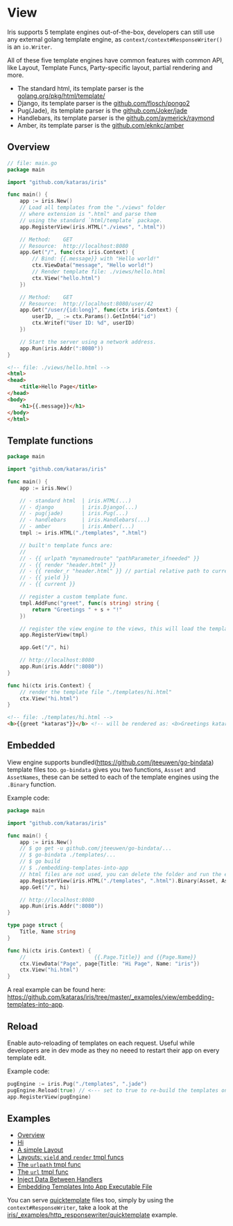 # View

Iris supports 5 template engines out-of-the-box, developers can still use any external golang template engine,
as `context/context#ResponseWriter()` is an `io.Writer`.

All of these five template engines have common features with common API,
like Layout, Template Funcs, Party-specific layout, partial rendering and more.

- The standard html, its template parser is the [golang.org/pkg/html/template/](https://golang.org/pkg/html/template/)
- Django, its template parser is the [github.com/flosch/pongo2](https://github.com/flosch/pongo2)
- Pug(Jade), its template parser is the [github.com/Joker/jade](https://github.com/Joker/jade)
- Handlebars, its template parser is the [github.com/aymerick/raymond](https://github.com/aymerick/raymond)
- Amber, its template parser is the [github.com/eknkc/amber](https://github.com/eknkc/amber)

## Overview

```go
// file: main.go
package main

import "github.com/kataras/iris"

func main() {
    app := iris.New()
    // Load all templates from the "./views" folder
    // where extension is ".html" and parse them
    // using the standard `html/template` package.
    app.RegisterView(iris.HTML("./views", ".html"))

    // Method:    GET
    // Resource:  http://localhost:8080
    app.Get("/", func(ctx iris.Context) {
        // Bind: {{.message}} with "Hello world!"
        ctx.ViewData("message", "Hello world!")
        // Render template file: ./views/hello.html
        ctx.View("hello.html")
    })

    // Method:    GET
    // Resource:  http://localhost:8080/user/42
    app.Get("/user/{id:long}", func(ctx iris.Context) {
        userID, _ := ctx.Params().GetInt64("id")
        ctx.Writef("User ID: %d", userID)
    })

    // Start the server using a network address.
    app.Run(iris.Addr(":8080"))
}
```

```html
<!-- file: ./views/hello.html -->
<html>
<head>
    <title>Hello Page</title>
</head>
<body>
    <h1>{{.message}}</h1>
</body>
</html>
```

## Template functions

```go
package main

import "github.com/kataras/iris"

func main() {
    app := iris.New()

    // - standard html  | iris.HTML(...)
    // - django         | iris.Django(...)
    // - pug(jade)      | iris.Pug(...)
    // - handlebars     | iris.Handlebars(...)
    // - amber          | iris.Amber(...)
    tmpl := iris.HTML("./templates", ".html")

    // built'n template funcs are:
    //
    // - {{ urlpath "mynamedroute" "pathParameter_ifneeded" }}
    // - {{ render "header.html" }}
    // - {{ render_r "header.html" }} // partial relative path to current page
    // - {{ yield }}
    // - {{ current }}

    // register a custom template func.
    tmpl.AddFunc("greet", func(s string) string {
        return "Greetings " + s + "!"
    })

    // register the view engine to the views, this will load the templates.
    app.RegisterView(tmpl)

    app.Get("/", hi)

    // http://localhost:8080
    app.Run(iris.Addr(":8080"))
}

func hi(ctx iris.Context) {
    // render the template file "./templates/hi.html"
    ctx.View("hi.html")
}
```

```html
<!-- file: ./templates/hi.html -->
<b>{{greet "kataras"}}</b> <!-- will be rendered as: <b>Greetings kataras!</b> -->
```

## Embedded

View engine supports bundled(https://github.com/jteeuwen/go-bindata) template files too.
`go-bindata` gives you two functions, `Assset` and `AssetNames`,
these can be setted to each of the template engines using the `.Binary` function.

Example code:

```go
package main

import "github.com/kataras/iris"

func main() {
    app := iris.New()
    // $ go get -u github.com/jteeuwen/go-bindata/...
    // $ go-bindata ./templates/...
    // $ go build
    // $ ./embedding-templates-into-app
    // html files are not used, you can delete the folder and run the example
    app.RegisterView(iris.HTML("./templates", ".html").Binary(Asset, AssetNames))
    app.Get("/", hi)

    // http://localhost:8080
    app.Run(iris.Addr(":8080"))
}

type page struct {
    Title, Name string
}

func hi(ctx iris.Context) {
    //                      {{.Page.Title}} and {{Page.Name}}
    ctx.ViewData("Page", page{Title: "Hi Page", Name: "iris"})
    ctx.View("hi.html")
}
```

A real example can be found here: https://github.com/kataras/iris/tree/master/_examples/view/embedding-templates-into-app.

## Reload

Enable auto-reloading of templates on each request. Useful while developers are in dev mode
as they no neeed to restart their app on every template edit.

Example code:

```go
pugEngine := iris.Pug("./templates", ".jade")
pugEngine.Reload(true) // <--- set to true to re-build the templates on each request.
app.RegisterView(pugEngine)
```

## Examples

- [Overview](https://github.com/kataras/iris/blob/master/_examples/view/overview/main.go)
- [Hi](https://github.com/kataras/iris/blob/master/_examples/view/template_html_0/main.go)
- [A simple Layout](https://github.com/kataras/iris/blob/master/_examples/view/template_html_1/main.go)
- [Layouts: `yield` and `render` tmpl funcs](https://github.com/kataras/iris/blob/master/_examples/view/template_html_2/main.go)
- [The `urlpath` tmpl func](https://github.com/kataras/iris/blob/master/_examples/view/template_html_3/main.go)
- [The `url` tmpl func](https://github.com/kataras/iris/blob/master/_examples/view/template_html_4/main.go)
- [Inject Data Between Handlers](https://github.com/kataras/iris/blob/master/_examples/view/context-view-data/main.go)
- [Embedding Templates Into App Executable File](https://github.com/kataras/iris/blob/master/_examples/view/embedding-templates-into-app/main.go)

You can serve [quicktemplate](https://github.com/valyala/quicktemplate) files too, simply by using the `context#ResponseWriter`, take a look at the [iris/_examples/http_responsewriter/quicktemplate](https://github.com/kataras/iris/tree/master/_examples/http_responsewriter/quicktemplate) example.